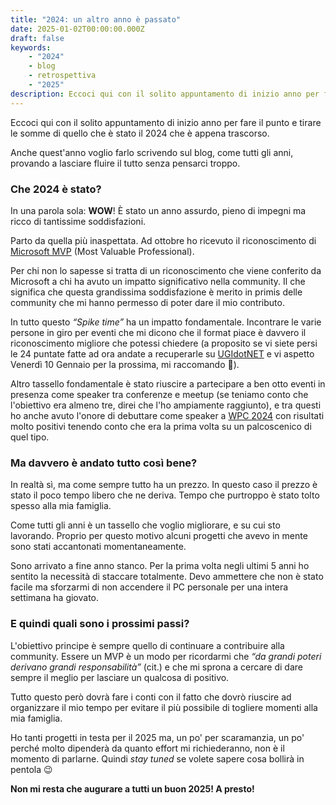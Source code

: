 ```yaml
---
title: "2024: un altro anno è passato"
date: 2025-01-02T00:00:00.000Z
draft: false
keywords:
    - "2024"
    - blog
    - retrospettiva
    - "2025"
description: Eccoci qui con il solito appuntamento di inizio anno per fare il punto e tirare le somme di quello che è stato il 2024 che è appena trascorso.
---
```

Eccoci qui con il solito appuntamento di inizio anno per fare il punto e tirare le somme di quello che è stato il 2024 che è appena trascorso.

Anche quest'anno voglio farlo scrivendo sul blog, come tutti gli anni, provando a lasciare fluire il tutto senza pensarci troppo.

### Che 2024 è stato?

In una parola sola: **WOW**! &Egrave; stato un anno assurdo, pieno di impegni ma ricco di tantissime soddisfazioni.

Parto da quella più inaspettata. Ad ottobre ho ricevuto il riconoscimento di [Microsoft MVP](https://mvp.microsoft.com/it-IT/MVP/profile/d9d1d3fb-f651-4194-8e35-8c90911eab16) (Most Valuable Professional).

Per chi non lo sapesse si tratta di un riconoscimento che viene conferito da Microsoft a chi ha avuto un impatto significativo nella community. Il che significa che questa grandissima soddisfazione è merito in primis delle community che mi hanno permesso di poter dare il mio contributo.

In tutto questo *“Spike time”* ha un impatto fondamentale. Incontrare le varie persone in giro per eventi che mi dicono che il format piace è davvero il riconoscimento migliore che potessi chiedere (a proposito se vi siete persi le 24 puntate fatte ad ora andate a recuperarle su [UGIdotNET](https://www.ugidotnet.org/tv/3307/Spike-time) e vi aspetto Venerdì 10 Gennaio per la prossima, mi raccomando 🙂).

Altro tassello fondamentale è stato riuscire a partecipare a ben otto eventi in presenza come speaker tra conferenze e meetup (se teniamo conto che l'obiettivo era almeno tre, direi che l'ho ampiamente raggiunto), e tra questi ho anche avuto l'onore di debuttare come speaker a [WPC 2024](https://www.wpc.education/) con risultati molto positivi tenendo conto che era la prima volta su un palcoscenico di quel tipo.

### Ma davvero è andato tutto così bene?

In realtà sì, ma come sempre tutto ha un prezzo. In questo caso il prezzo è stato il poco tempo libero che ne deriva. Tempo che purtroppo è stato tolto spesso alla mia famiglia. 

Come tutti gli anni è un tassello che voglio migliorare, e su cui sto lavorando. Proprio per questo motivo alcuni progetti che avevo in mente sono stati accantonati momentaneamente.

Sono arrivato a fine anno stanco. Per la prima volta negli ultimi 5 anni ho sentito la necessità di staccare totalmente. Devo ammettere che non è stato facile ma sforzarmi di non accendere il PC personale per una intera settimana ha giovato.

### E quindi quali sono i prossimi passi?

L'obiettivo principe è sempre quello di continuare a contribuire alla community. Essere un MVP è un modo per ricordarmi che *“da grandi poteri derivano grandi responsabilità”* (cit.) e che mi sprona a cercare di dare sempre il meglio per lasciare un qualcosa di positivo.

Tutto questo però dovrà fare i conti con il fatto che dovrò riuscire ad organizzare il mio tempo per evitare il più possibile di togliere momenti alla mia famiglia.

Ho tanti progetti in testa per il 2025 ma, un po' per scaramanzia, un po' perché molto dipenderà da quanto effort mi richiederanno, non è il momento di parlarne. Quindi *stay tuned* se volete sapere cosa bollirà in pentola 😉

**Non mi resta che augurare a tutti un buon 2025! A presto!**